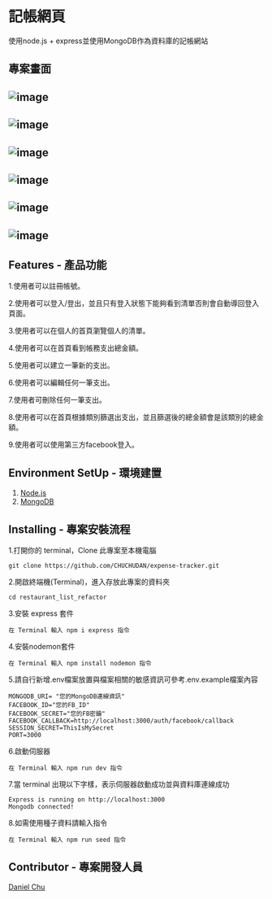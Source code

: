 記帳網頁
====
使用node.js + express並使用MongoDB作為資料庫的記帳網站

專案畫面
---
![image](https://github.com/CHUCHUDAN/restaurant_list_refactor/blob/main/public/img/index.png)
-------
![image](https://github.com/CHUCHUDAN/restaurant_list_refactor/blob/main/public/img/index2.png)
-------
![image](https://github.com/CHUCHUDAN/restaurant_list_refactor/blob/main/public/img/detail.png)
-------
![image](https://github.com/CHUCHUDAN/restaurant_list_refactor/blob/main/public/img/edit.png)
-------
![image](https://github.com/CHUCHUDAN/restaurant_list_refactor/blob/main/public/img/new.png)
-------
![image](https://github.com/CHUCHUDAN/restaurant_list_refactor/blob/main/public/img/sort.png)
-------
Features - 產品功能
-----
1.使用者可以註冊帳號。

2.使用者可以登入/登出，並且只有登入狀態下能夠看到清單否則會自動導回登入頁面。

3.使用者可以在個人的首頁瀏覽個人的清單。

4.使用者可以在首頁看到帳務支出總金額。

5.使用者可以建立一筆新的支出。

6.使用者可以編輯任何一筆支出。

7.使用者可刪除任何一筆支出。

8.使用者可以在首頁根據類別篩選出支出，並且篩選後的總金額會是該類別的總金額。

9.使用者可以使用第三方facebook登入。

Environment SetUp - 環境建置
-----
1. [Node.js](https://nodejs.org/en/)
2. [MongoDB](https://www.mongodb.com/)

Installing - 專案安裝流程
----
1.打開你的 terminal，Clone 此專案至本機電腦

    git clone https://github.com/CHUCHUDAN/expense-tracker.git
    
2.開啟終端機(Terminal)，進入存放此專案的資料夾

    cd restaurant_list_refactor
    
3.安裝 express 套件

    在 Terminal 輸入 npm i express 指令
    
4.安裝nodemon套件
    
    在 Terminal 輸入 npm install nodemon 指令
    
5.請自行新增.env檔案放置與檔案相關的敏感資訊可參考.env.example檔案內容

    MONGODB_URI= "您的MongoDB連線資訊"
    FACEBOOK_ID="您的FB_ID"
    FACEBOOK_SECRET="您的FB密鑰"
    FACEBOOK_CALLBACK=http://localhost:3000/auth/facebook/callback
    SESSION_SECRET=ThisIsMySecret
    PORT=3000
    
6.啟動伺服器
  
    在 Terminal 輸入 npm run dev 指令
    
7.當 terminal 出現以下字樣，表示伺服器啟動成功並與資料庫連線成功

    Express is running on http://localhost:3000
    Mongodb connected!

    
8.如需使用種子資料請輸入指令

    在 Terminal 輸入 npm run seed 指令
    
Contributor - 專案開發人員
-----
[Daniel Chu](https://github.com/CHUCHUDAN)
